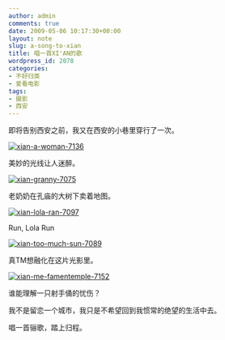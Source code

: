 ```yaml
---
author: admin
comments: true
date: 2009-05-06 10:17:30+00:00
layout: note
slug: a-song-to-xian
title: 唱一首XI'AN的歌
wordpress_id: 2078
categories:
- 不好归类
- 爱看电影
tags:
- 摄影
- 西安
---
```


即将告别西安之前，我又在西安的小巷里穿行了一次。

[![xian-a-woman-7136](http://farm4.static.flickr.com/3354/3507286162_8bde76c225.jpg)](http://www.flickr.com/photos/lookoo/3507286162/)

美妙的光线让人迷醉。

[![xian-granny-7075](http://farm4.static.flickr.com/3381/3507285994_cca57528d3.jpg)](http://www.flickr.com/photos/lookoo/3507285994/)

老奶奶在孔庙的大树下卖着地图。

[![xian-lola-ran-7097](http://farm4.static.flickr.com/3597/3507285622_0c8278844c.jpg)](http://www.flickr.com/photos/lookoo/3507285622/)

Run, Lola Run


[![xian-too-much-sun-7089](http://farm4.static.flickr.com/3409/3506476685_67a09b9571.jpg)](http://www.flickr.com/photos/lookoo/3506476685/)

真TM想融化在这片光影里。

[![xian-me-famentemple-7152](http://farm4.static.flickr.com/3321/3507285204_28eca9df09.jpg)](http://www.flickr.com/photos/lookoo/3507285204/)

谁能理解一只射手俑的忧伤？

我不是留恋一个城市，我只是不希望回到我惯常的绝望的生活中去。

唱一首骊歌，踏上归程。


